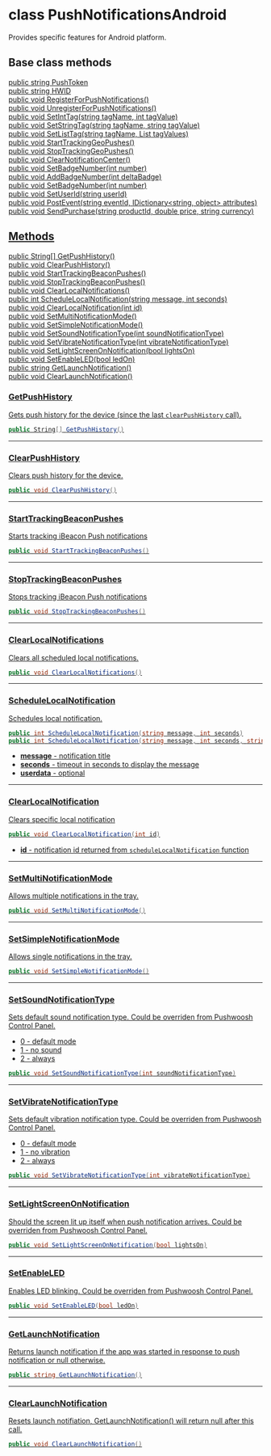 # class PushNotificationsAndroid #

Provides specific features for Android platform.

## Base class methods

[public string PushToken](https://github.com/Pushwoosh/pushwoosh-unity/blob/master/Documentation/Pushwoosh.md#pushtoken)  
[public string HWID](https://github.com/Pushwoosh/pushwoosh-unity/blob/master/Documentation/Pushwoosh.md#hwid)   
[public void RegisterForPushNotifications()](https://github.com/Pushwoosh/pushwoosh-unity/blob/master/Documentation/Pushwoosh.md#registerforpushnotifications)  
[public void UnregisterForPushNotifications()](https://github.com/Pushwoosh/pushwoosh-unity/blob/master/Documentation/Pushwoosh.md#unregisterforpushnotifications)  
[public void SetIntTag(string tagName, int tagValue)](https://github.com/Pushwoosh/pushwoosh-unity/blob/master/Documentation/Pushwoosh.md#setinttag)  
[public void SetStringTag(string tagName, string tagValue)](https://github.com/Pushwoosh/pushwoosh-unity/blob/master/Documentation/Pushwoosh.md#setstringtag)  
[public void SetListTag(string tagName, List<object> tagValues)](https://github.com/Pushwoosh/pushwoosh-unity/blob/master/Documentation/Pushwoosh.md#setlisttag)  
[public void StartTrackingGeoPushes()](https://github.com/Pushwoosh/pushwoosh-unity/blob/master/Documentation/Pushwoosh.md#starttrackinggeopushes)  
[public void StopTrackingGeoPushes()](https://github.com/Pushwoosh/pushwoosh-unity/blob/master/Documentation/Pushwoosh.md#stoptrackinggeopushes)  
[public void ClearNotificationCenter()](https://github.com/Pushwoosh/pushwoosh-unity/blob/master/Documentation/Pushwoosh.md#clearnotificationcenter)  
[public void SetBadgeNumber(int number)](https://github.com/Pushwoosh/pushwoosh-unity/blob/master/Documentation/Pushwoosh.md#setbadgenumber)  
[public void AddBadgeNumber(int deltaBadge)](https://github.com/Pushwoosh/pushwoosh-unity/blob/master/Documentation/Pushwoosh.md#addbadgenumber)  
[public void SetBadgeNumber(int number)](https://github.com/Pushwoosh/pushwoosh-unity/blob/master/Documentation/Pushwoosh.md#setbadgenumber)  
[public void SetUserId(string userId)](Pushwoosh.md#setuserid)  
[public void PostEvent(string eventId, IDictionary<string, object> attributes)](Pushwoosh.md#postevent)  
[public void SendPurchase(string productId, double price, string currency)](Pushwoosh.md#sendpurchase)  

## Methods

[public String[] GetPushHistory()](#getpushhistory)  
[public void ClearPushHistory()](#clearpushhistory)  
[public void StartTrackingBeaconPushes()](#starttrackingbeaconpushes)  
[public void StopTrackingBeaconPushes()](#stoptrackingbeaconpushes)  
[public void ClearLocalNotifications()](#clearlocalnotifications)  
[public int ScheduleLocalNotification(string message, int seconds)](#schedulelocalnotification)  
[public void ClearLocalNotification(int id)](#clearlocalnotification)  
[public void SetMultiNotificationMode()](#setmultinotificationmode)  
[public void SetSimpleNotificationMode()](#setsimplenotificationmode)  
[public void SetSoundNotificationType(int soundNotificationType)](#setsoundnotificationtype)  
[public void SetVibrateNotificationType(int vibrateNotificationType)](#setsoundnotificationtype)  
[public void SetLightScreenOnNotification(bool lightsOn)](#setlightscreenonnotification)  
[public void SetEnableLED(bool ledOn)](#setenableled)  
[public string GetLaunchNotification()](#getlaunchnotification)  
[public void ClearLaunchNotification()](#clearlaunchnotification)  

### GetPushHistory

Gets push history for the device (since the last `clearPushHistory` call).

```csharp
public String[] GetPushHistory()
```

---
### ClearPushHistory

Clears push history for the device.

```csharp
public void ClearPushHistory()
```

---
### StartTrackingBeaconPushes

Starts tracking iBeacon Push notifications

```csharp
public void StartTrackingBeaconPushes()
```

---
### StopTrackingBeaconPushes

Stops tracking iBeacon Push notifications

```csharp
public void StopTrackingBeaconPushes()
```

---
### ClearLocalNotifications

Clears all scheduled local notifications.

```csharp
public void ClearLocalNotifications()
```

---
### ScheduleLocalNotification

Schedules local notification.

```csharp
public int ScheduleLocalNotification(string message, int seconds)
public int ScheduleLocalNotification(string message, int seconds, string userdata)
```

* **message** - notification title
* **seconds** - timeout in seconds to display the message
* **userdata** - optional

---
### ClearLocalNotification

Clears specific local notification

```csharp
public void ClearLocalNotification(int id)
```

* **id** - notification id returned from `scheduleLocalNotification` function

---
### SetMultiNotificationMode

Allows multiple notifications in the tray.

```csharp
public void SetMultiNotificationMode()
```

---
### SetSimpleNotificationMode

Allows single notifications in the tray.

```csharp
public void SetSimpleNotificationMode()
```

---
### SetSoundNotificationType

Sets default sound notification type. Could be overriden from Pushwoosh Control Panel.
* 0 - default mode
* 1 - no sound
* 2 - always

```csharp
public void SetSoundNotificationType(int soundNotificationType)
```

---
### SetVibrateNotificationType

Sets default vibration notification type. Could be overriden from Pushwoosh Control Panel.
* 0 - default mode
* 1 - no vibration
* 2 - always

```csharp
public void SetVibrateNotificationType(int vibrateNotificationType)
```

---
### SetLightScreenOnNotification

Should the screen lit up itself when push notification arrives. Could be overriden from Pushwoosh Control Panel.

```csharp
public void SetLightScreenOnNotification(bool lightsOn)
```

---
### SetEnableLED

Enables LED blinking. Could be overriden from Pushwoosh Control Panel.

```csharp
public void SetEnableLED(bool ledOn)
```

---
### GetLaunchNotification

Returns launch notification if the app was started in response to push notification or null otherwise.

```csharp
public string GetLaunchNotification()
```

---
### ClearLaunchNotification

Resets launch notifiation, [GetLaunchNotification()](#getlaunchnotification) will return null after this call.

```csharp
public void ClearLaunchNotification()
```
